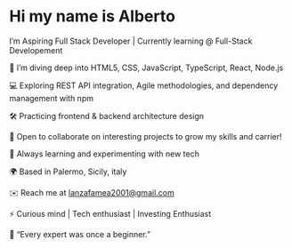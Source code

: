 # Hi my name is Alberto

I’m
Aspiring Full Stack Developer | Currently learning @ Full-Stack Developement

🔭 I’m diving deep into HTML5, CSS, JavaScript, TypeScript, React, Node.js

💻 Exploring REST API integration, Agile methodologies, and dependency management with npm

🛠️ Practicing frontend & backend architecture design


🤝 Open to collaborate on interesting projects to grow my skills and carrier!

🧠 Always learning and experimenting with new tech


🌍 Based in Palermo, Sicily, italy

✉️ Reach me at lanzafamea2001@gmail.com

⚡ Curious mind | Tech enthusiast | Investing Enthusiast


🥠 “Every expert was once a beginner.”
